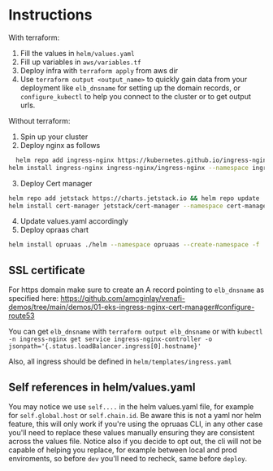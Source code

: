 
# Instructions

With terraform:
1. Fill the values in `helm/values.yaml`
2. Fill up variables in `aws/variables.tf`
3. Deploy infra with `terraform apply` from aws dir
4. Use `terraform output <output_name>` to quickly gain data from your deployment like `elb_dnsname` for setting up the domain records, or `configure_kubectl` to help you connect to the cluster or to get output urls.

Without terraform:
1. Spin up your cluster
2. Deploy nginx as follows

```bash
  helm repo add ingress-nginx https://kubernetes.github.io/ingress-nginx && helm repo update
helm install ingress-nginx ingress-nginx/ingress-nginx --namespace ingress-nginx --create-namespace
```

3. Deploy Cert manager

```bash
helm repo add jetstack https://charts.jetstack.io && helm repo update
helm install cert-manager jetstack/cert-manager --namespace cert-manager --create-namespace --version v1.10.0 --set installCRDs=true
```

4. Update values.yaml accordingly
5. Deploy opraas chart

```bash
helm install opruaas ./helm --namespace opruaas --create-namespace -f ./helm/values.yaml
```


## SSL certificate 

For https domain make sure to create an A record pointing to `elb_dnsname` as specified here: https://github.com/amcginlay/venafi-demos/tree/main/demos/01-eks-ingress-nginx-cert-manager#configure-route53

You can get `elb_dnsname` with `terraform output elb_dnsname` or with `kubectl -n ingress-nginx get service ingress-nginx-controller -o jsonpath='{.status.loadBalancer.ingress[0].hostname}'`

Also, all ingress should be defined in `helm/templates/ingress.yaml`

## Self references in helm/values.yaml

You may notice we use `self....` in the helm values.yaml file, for example for `self.global.host` or `self.chain.id`. Be aware this is not a yaml nor helm feature, this will only work if you're using the opruaas CLI, in any other case you'll need to replace these values manually ensuring they are consistent across the values file. Notice also if you decide to opt out, the cli will not be capable of helping you replace, for example between local and prod enviroments, so before `dev` you'll need to recheck, same before `deploy`.


